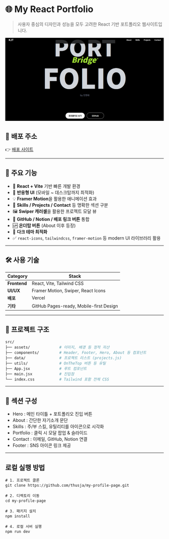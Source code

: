 # 🌐 My React Portfolio

> 사용자 중심의 디자인과 성능을 모두 고려한 React 기반 포트폴리오 웹사이트입니다.

![preview](https://github.com/thusja/my-profile-page/blob/main/src/assets/React/RP01.PNG)

## 🚀 배포 주소

👉 [배포 사이트](https://my-profile-page-eight.vercel.app/)

---

## 📌 주요 기능

- 🎯 **React + Vite** 기반 빠른 개발 환경
- 📱 **반응형 UI** (모바일 ~ 데스크탑까지 최적화)
- 💡 **Framer Motion**을 활용한 애니메이션 효과
- 🧩 **Skills / Projects / Contact** 등 명확한 섹션 구분
- 🖼️ **Swiper 캐러셀**을 활용한 프로젝트 모달 뷰
- 🔗 **GitHub / Notion / 배포 링크 버튼** 통합
- 🆙 **온더탑 버튼** (About 이후 등장)
- 🌙 **다크 테마 최적화**
- ✅ `react-icons`, `tailwindcss`, `framer-motion` 등 modern UI 라이브러리 활용

- ---

## 🛠️ 사용 기술

| Category       | Stack |
|----------------|-------|
| **Frontend**   | React, Vite, Tailwind CSS |
| **UI/UX**      | Framer Motion, Swiper, React Icons |
| **배포**        | Vercel |
| **기타**        | GitHub Pages-ready, Mobile-first Design |

---

## 📂 프로젝트 구조

```bash
src/
├── assets/             # 이미지, 배경 등 정적 자산
├── components/         # Header, Footer, Hero, About 등 컴포넌트
├── data/               # 프로젝트 리스트 (projects.js)
├── utils/              # OnTheTop 버튼 등 유틸
├── App.jsx             # 루트 컴포넌트
├── main.jsx            # 진입점
└── index.css           # Tailwind 포함 전체 CSS
```

---

## 📸 섹션 구성

- Hero : 메인 타이틀 + 포트폴리오 진입 버튼
- About : 간단한 자기소개 문단
- Skills : 주/부 스킬, 유틸리티를 아이콘으로 시각화
- Portfolio : 클릭 시 모달 팝업 & 슬라이드
- Contact : 이메일, GitHub, Notion 연결
- Footer : SNS 아이콘 링크 제공

---

## 로컬 실행 방법

```
# 1. 프로젝트 클론
git clone https://github.com/thusja/my-profile-page.git

# 2. 디렉토리 이동
cd my-profile-page

# 3. 패키지 설치
npm install

# 4. 로컬 서버 실행
npm run dev
```
